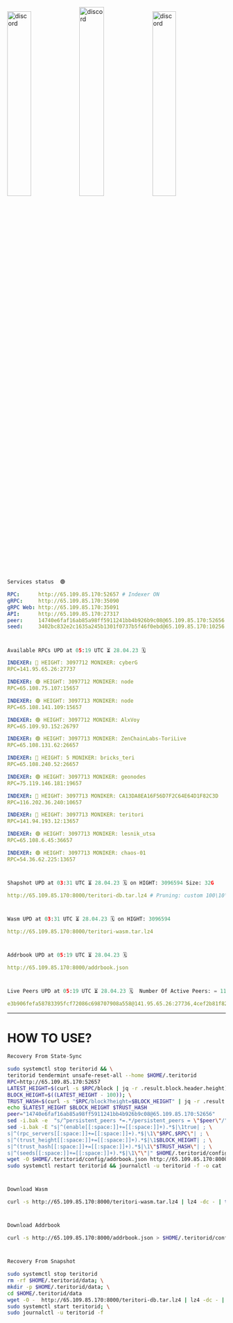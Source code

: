 [<img src='https://user-images.githubusercontent.com/83868103/215836529-812ac1b8-029f-4f5d-bb72-8539c308b0f4.png' alt='discord'  width='33%'>](https://github.com/romanv1812/Teritori/blob/main/data/mainnet_guide.md)[<img src='https://user-images.githubusercontent.com/83868103/215836572-1ace2f52-bfa5-452a-a9bd-1382169bc8f2.png' alt='discord'  width='33.39%'>](https://restake.app/teritori/torivaloper1qy38xmcrnht0kt5c5fryvl8llrpdwer6atxj5u/stake)[<img src='https://user-images.githubusercontent.com/83868103/215836599-cb1990d2-2e43-4fc2-898a-c373bcb64677.png' alt='discord'  width='33%'>](https://restake.app/teritori/torivaloper1qy38xmcrnht0kt5c5fryvl8llrpdwer6atxj5u/stake)
```python
Services status  🟢
```
```YAML
RPC:      http://65.109.85.170:52657 # Indexer ON
gRPC:     http://65.109.85.170:35090
gRPC Web: http://65.109.85.170:35091
API:      http://65.109.85.170:27317
peer:     14740e6faf16ab85a98ff5911241bb4b926b9c08@65.109.85.170:52656
seed:     3402bc832e2c1635a245b1301f0737b5f46f0ebd@65.109.85.170:10256
```
#
```python
Available RPCs UPD at 05:19 UTC ⏳ 28.04.23 🗓️ 
```
```YAML
INDEXER: 🔴 HEIGHT: 3097712 MONIKER: cyberG
RPC=141.95.65.26:27737

INDEXER: 🟢 HEIGHT: 3097712 MONIKER: node
RPC=65.108.75.107:15657

INDEXER: 🟢 HEIGHT: 3097713 MONIKER: node
RPC=65.108.141.109:15657

INDEXER: 🟢 HEIGHT: 3097712 MONIKER: AlxVoy
RPC=65.109.93.152:26797

INDEXER: 🟢 HEIGHT: 3097713 MONIKER: ZenChainLabs-ToriLive
RPC=65.108.131.62:26657

INDEXER: 🔴 HEIGHT: 5 MONIKER: bricks_teri
RPC=65.108.240.52:26657

INDEXER: 🟢 HEIGHT: 3097713 MONIKER: geonodes
RPC=75.119.146.181:19657

INDEXER: 🔴 HEIGHT: 3097713 MONIKER: CA13DA8EA16F56D7F2C64E64D1F82C3D
RPC=116.202.36.240:10657

INDEXER: 🔴 HEIGHT: 3097713 MONIKER: teritori
RPC=141.94.193.12:13657

INDEXER: 🟢 HEIGHT: 3097713 MONIKER: lesnik_utsa
RPC=65.108.6.45:36657

INDEXER: 🟢 HEIGHT: 3097713 MONIKER: chaos-01
RPC=54.36.62.225:13657

```
#
```python
Shapshot UPD at 03:31 UTC ⏳ 28.04.23 🗓️ on HIGHT: 3096594 Size: 32G
```
```YAML
http://65.109.85.170:8000/teritori-db.tar.lz4 # Pruning: custom 100\10\100 Indexer kv
```
#
```python
Wasm UPD at 03:31 UTC ⏳ 28.04.23 🗓️ on HIGHT: 3096594
```
```YAML
http://65.109.85.170:8000/teritori-wasm.tar.lz4
```
#
```python
Addrbook UPD at 05:19 UTC ⏳ 28.04.23 🗓️ 
```
```YAML
http://65.109.85.170:8000/addrbook.json
```
#
```python
Live Peers UPD at 05:19 UTC ⏳ 28.04.23 🗓️  Number Of Active Peers: = 11
```
```YAML
e3b906fefa58783395fcf72086c698707908a558@141.95.65.26:27736,4cef2b81f82420434c6ce0dc43ca04ad18ef773f@65.108.75.107:15656,5cabaab828aea4bcc60e20c5a87b469c43023557@65.108.141.109:15656,6ef7a8bc7a3cc0856594f12570e8f2282a099dcf@65.109.93.152:26796,8e9624292123624e4eddc3f43189f08a0424127e@65.108.131.62:26656,a57b53a46e6f473b42a6db6e0c0f216b1611efcb@65.108.240.52:26656,16f90d350de14a596ebdc683ce5e703c14e40bb3@75.119.146.181:19656,d40face481bc00a617d9a29c39be412a776e28c2@116.202.36.240:10656,317d9a102d4a04337c65571c18df0e98269dce87@141.94.193.12:13656,46b7ae20e3cc4264076a91c3601f3894a021a80d@65.108.6.45:36656,10a19941e819a9a89873398b1d52794929d245a0@54.36.62.225:13656
```
---
# HOW TO USE?
```python
Recovery From State-Sync
```
```bash
sudo systemctl stop teritorid && \
teritorid tendermint unsafe-reset-all --home $HOME/.teritorid
RPC=http://65.109.85.170:52657
LATEST_HEIGHT=$(curl -s $RPC/block | jq -r .result.block.header.height); \
BLOCK_HEIGHT=$((LATEST_HEIGHT - 100)); \
TRUST_HASH=$(curl -s "$RPC/block?height=$BLOCK_HEIGHT" | jq -r .result.block_id.hash)
echo $LATEST_HEIGHT $BLOCK_HEIGHT $TRUST_HASH
peer="14740e6faf16ab85a98ff5911241bb4b926b9c08@65.109.85.170:52656"
sed -i.bak -e  "s/^persistent_peers *=.*/persistent_peers = \"$peer\"/" $HOME/.teritorid/config/config.toml
sed -i.bak -E "s|^(enable[[:space:]]+=[[:space:]]+).*$|\1true| ; \
s|^(rpc_servers[[:space:]]+=[[:space:]]+).*$|\1\"$RPC,$RPC\"| ; \
s|^(trust_height[[:space:]]+=[[:space:]]+).*$|\1$BLOCK_HEIGHT| ; \
s|^(trust_hash[[:space:]]+=[[:space:]]+).*$|\1\"$TRUST_HASH\"| ; \
s|^(seeds[[:space:]]+=[[:space:]]+).*$|\1\"\"|" $HOME/.teritorid/config/config.toml
wget -O $HOME/.teritorid/config/addrbook.json http://65.109.85.170:8000/addrbook.json
sudo systemctl restart teritorid && journalctl -u teritorid -f -o cat
```
#
```python
Download Wasm
```
```bash
curl -s http://65.109.85.170:8000/teritori-wasm.tar.lz4 | lz4 -dc - | tar -xf - -C $HOME/.teritorid/data
```
#
```python
Download Addrbook
```
```bash
curl -s http://65.109.85.170:8000/addrbook.json > $HOME/.teritorid/config/addrbook.json
```
#
```python
Recovery From Snapshot
```
```bash
sudo systemctl stop teritorid
rm -rf $HOME/.teritorid/data; \
mkdir -p $HOME/.teritorid/data; \
cd $HOME/.teritorid/data
wget -O -  http://65.109.85.170:8000/teritori-db.tar.lz4 | lz4 -dc - | tar -xf - -C $HOME/.teritorid
sudo systemctl start teritorid; \
sudo journalctl -u teritorid -f
```
